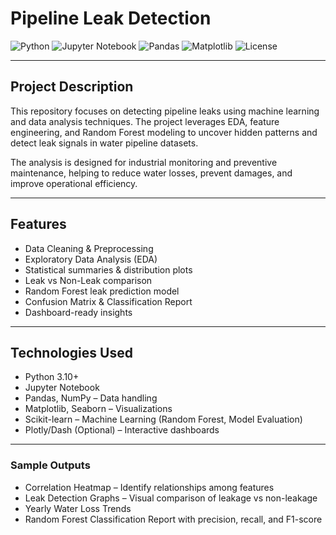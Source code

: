 # Pipeline Leak Detection

![Python](https://img.shields.io/badge/Python-3.10-blue?logo=python)  ![Jupyter Notebook](https://img.shields.io/badge/Jupyter-Notebook-orange?logo=jupyter)  ![Pandas](https://img.shields.io/badge/Pandas-Data_Analysis-green?logo=pandas)  ![Matplotlib](https://img.shields.io/badge/Matplotlib-Visualizations-blueviolet?logo=plotly)  ![License](https://img.shields.io/badge/License-MIT-success)  

---

## Project Description
This repository focuses on detecting pipeline leaks using machine learning and data analysis techniques. The project leverages EDA, feature engineering, and Random Forest modeling to uncover hidden patterns and detect leak signals in water pipeline datasets.  

The analysis is designed for industrial monitoring and preventive maintenance, helping to reduce water losses, prevent damages, and improve operational efficiency.  

---

## Features
- Data Cleaning & Preprocessing  
- Exploratory Data Analysis (EDA)  
- Statistical summaries & distribution plots  
- Leak vs Non-Leak comparison  
- Random Forest leak prediction model  
- Confusion Matrix & Classification Report  
- Dashboard-ready insights  

---

## Technologies Used
- Python 3.10+  
- Jupyter Notebook  
- Pandas, NumPy – Data handling  
- Matplotlib, Seaborn – Visualizations  
- Scikit-learn – Machine Learning (Random Forest, Model Evaluation)  
- Plotly/Dash (Optional) – Interactive dashboards  

---

### Sample Outputs
- Correlation Heatmap – Identify relationships among features
- Leak Detection Graphs – Visual comparison of leakage vs non-leakage
- Yearly Water Loss Trends
- Random Forest Classification Report with precision, recall, and F1-score
